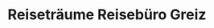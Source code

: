 ---
title: "Reiseträume Reisebüro Greiz"
url: /greiz/reisetraeume-reisebuero-greiz/
shop: Reisebüro
---